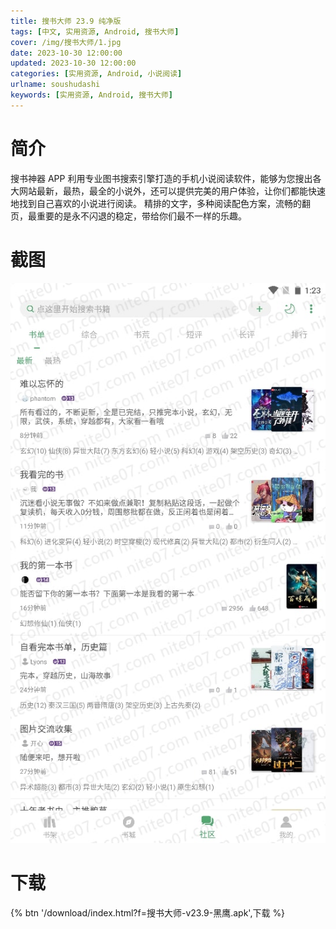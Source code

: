 ```yaml
---
title: 搜书大师 23.9 纯净版
tags: [中文, 实用资源, Android, 搜书大师]
cover: /img/搜书大师/1.jpg
date: 2023-10-30 12:00:00
updated: 2023-10-30 12:00:00
categories: [实用资源, Android, 小说阅读]
urlname: soushudashi
keywords: [实用资源, Android, 搜书大师]
---
```


# 简介

搜书神器 APP 利用专业图书搜索引擎打造的手机小说阅读软件，能够为您搜出各大网站最新，最热，最全的小说外，还可以提供完美的用户体验，让你们都能快速地找到自己喜欢的小说进行阅读。 精排的文字，多种阅读配色方案，流畅的翻页，最重要的是永不闪退的稳定，带给你们最不一样的乐趣。

# 截图

![](/img/搜书大师/2.jpg)

# 下载

{% btn '/download/index.html?f=搜书大师-v23.9-黑鹰.apk',下载 %}
